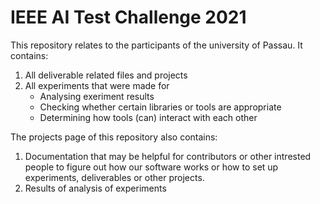 # IEEE AI Test Challenge 2021
This repository relates to the participants of the university of Passau.
It contains:
1. All deliverable related files and projects
1. All experiments that were made for
    - Analysing exeriment results
    - Checking whether certain libraries or tools are appropriate
    - Determining how tools (can) interact with each other

The projects page of this repository also contains:
1. Documentation that may be helpful for contributors or other intrested people to figure out how our software works or how to set up experiments, deliverables or other projects.
2. Results of analysis of experiments

